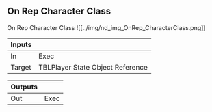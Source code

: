## On Rep Character Class
On Rep Character Class
![[../img/nd_img_OnRep_CharacterClass.png]]

|Inputs||
|--|--|
| In | Exec |
| Target | TBLPlayer State Object Reference |

|Outputs||
|--|--|
| Out | Exec |
